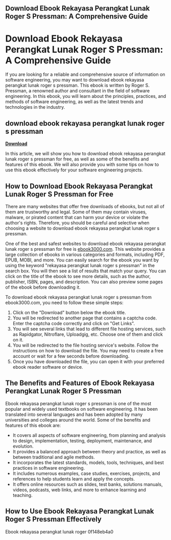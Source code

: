 ## Download Ebook Rekayasa Perangkat Lunak Roger S Pressman: A Comprehensive Guide

  
# Download Ebook Rekayasa Perangkat Lunak Roger S Pressman: A Comprehensive Guide
 
If you are looking for a reliable and comprehensive source of information on software engineering, you may want to download ebook rekayasa perangkat lunak roger s pressman. This ebook is written by Roger S. Pressman, a renowned author and consultant in the field of software engineering. In this ebook, you will learn about the principles, practices, and methods of software engineering, as well as the latest trends and technologies in the industry.
 
## download ebook rekayasa perangkat lunak roger s pressman


[**Download**](https://www.google.com/url?q=https%3A%2F%2Fbyltly.com%2F2tLwp3&sa=D&sntz=1&usg=AOvVaw1KBQX5tM38cBGbTA1bG5vZ)

 
In this article, we will show you how to download ebook rekayasa perangkat lunak roger s pressman for free, as well as some of the benefits and features of this ebook. We will also provide you with some tips on how to use this ebook effectively for your software engineering projects.
  
## How to Download Ebook Rekayasa Perangkat Lunak Roger S Pressman for Free
 
There are many websites that offer free downloads of ebooks, but not all of them are trustworthy and legal. Some of them may contain viruses, malware, or pirated content that can harm your device or violate the author's rights. Therefore, you should be careful and selective when choosing a website to download ebook rekayasa perangkat lunak roger s pressman.
 
One of the best and safest websites to download ebook rekayasa perangkat lunak roger s pressman for free is [ebook3000.com](https://www.ebook3000.com/Software-Engineering--A-Practitioner-s-Approach_131.html). This website provides a large collection of ebooks in various categories and formats, including PDF, EPUB, MOBI, and more. You can easily search for the ebook you want by using the keyword "rekayasa perangkat lunak roger s pressman" in the search box. You will then see a list of results that match your query. You can click on the title of the ebook to see more details, such as the author, publisher, ISBN, pages, and description. You can also preview some pages of the ebook before downloading it.
 
To download ebook rekayasa perangkat lunak roger s pressman from ebook3000.com, you need to follow these simple steps:
 
1. Click on the "Download" button below the ebook title.
2. You will be redirected to another page that contains a captcha code. Enter the captcha code correctly and click on "Get Links".
3. You will see several links that lead to different file hosting services, such as Rapidgator, Nitroflare, Uploadgig, etc. Choose one of them and click on it.
4. You will be redirected to the file hosting service's website. Follow the instructions on how to download the file. You may need to create a free account or wait for a few seconds before downloading.
5. Once you have downloaded the file, you can open it with your preferred ebook reader software or device.

## The Benefits and Features of Ebook Rekayasa Perangkat Lunak Roger S Pressman
 
Ebook rekayasa perangkat lunak roger s pressman is one of the most popular and widely used textbooks on software engineering. It has been translated into several languages and has been adopted by many universities and colleges around the world. Some of the benefits and features of this ebook are:

- It covers all aspects of software engineering, from planning and analysis to design, implementation, testing, deployment, maintenance, and evolution.
- It provides a balanced approach between theory and practice, as well as between traditional and agile methods.
- It incorporates the latest standards, models, tools, techniques, and best practices in software engineering.
- It includes numerous examples, case studies, exercises, projects, and references to help students learn and apply the concepts.
- It offers online resources such as slides, test banks, solutions manuals, videos, podcasts, web links, and more to enhance learning and teaching.

## How to Use Ebook Rekayasa Perangkat Lunak Roger S Pressman Effectively
 
Ebook rekayasa perangkat lunak roger
 0f148eb4a0
